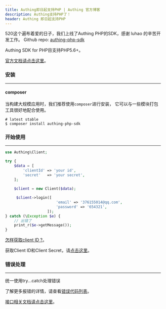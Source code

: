 ```yaml
---
title: Authing即日起支持PHP | Authing 官方博客
description: Authing支持PHP了！
header: Authing 即日起支持PHP
---
```


520这个遍布着爱的日子，我们上线了Authing PHP的SDK，感谢 luhao 的辛苦开发工作。
Github repo: [authing-php-sdk](https://github.com/Authing/authing-php-sdk)

<!-- more -->

Authing SDK for PHP目支持PHP5.6+。

[官方文档请点击这里](https://docs.authing.cn)。

### 安装

----------

#### composer

当构建大规模应用时，我们推荐使用```composer```进行安装， 它可以与一些模块打包工具很好地配合使用。

``` shell
# latest stable
$ composer install authing-php-sdk
```

### 开始使用

----------

``` php
use Authing\Client;

try {
    $data = [
        'clientId' => 'your id',
        'secret'   => 'your secret',
    ];
    
    $client = new Client($data);

     $client->login([
                       'email' => '376155014@qq.com',
                       'password' => '654321',
                   ]);
} catch (\Exception $e) {
    // 出错了
    print_r($e->getMessage());
}
```

[怎样获取client ID ?](https://docs.authing.cn/#/quick_start/howto)。

获取Client ID和Client Secret，请[点击这里](https://docs.authing.cn/#/quick_start/howto)。

### 错误处理

----------

统一使用try...catch处理错误

了解更多报错的详情，请查看[错误代码列表](https://docs.authing.cn/#/quick_start/error_code)。

[接口相关文档请点击这里](https://docs.authing.cn/#/user_service/add_user)。


